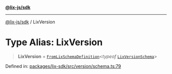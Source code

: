 [**@lix-js/sdk**](../README.md)

***

[@lix-js/sdk](../README.md) / LixVersion

# Type Alias: LixVersion

> **LixVersion** = [`FromLixSchemaDefinition`](FromLixSchemaDefinition.md)\<*typeof* [`LixVersionSchema`](../variables/LixVersionSchema.md)\>

Defined in: [packages/lix-sdk/src/version/schema.ts:79](https://github.com/opral/monorepo/blob/3bcc1f95be292671fbdc30a84e807512030f233b/packages/lix-sdk/src/version/schema.ts#L79)
